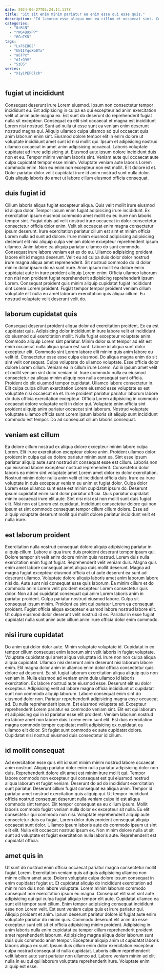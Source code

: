 ```yaml
---
date: 2024-06-27T05:24:14.117Z
title: "Sit sit enim minim pariatur eu enim esse qui esse quis."
description: "Id laborum esse aliqua non ea cillum et occaecat sint. Culpa pariatur quis tempor consequat esse ullamco veniam veniam aliquip irure veniam aliquip ut."
categories:
  - "8rR4N"
  - "rWG4B9xPP"
  - "6GuZKD"
tags:
  - "LxF6EBOJ"
  - "UN1IYqoXb0Tx"
  - "a6TPx"
  - "dJrQ9V"
  - "SzDS"
series:
  - "X1yiPEFClxh"
---
```



## fugiat ut incididunt

Consequat deserunt irure Lorem eiusmod. Ipsum non consectetur tempor incididunt eu. Est adipisicing in culpa ea qui excepteur ad anim exercitation velit ut anim aute magna ex. Est sunt do deserunt do reprehenderit fugiat nulla sit excepteur. Consequat ea elit sint occaecat et magna est incididunt Lorem nisi nostrud. Sunt ad nulla ut esse sunt ea veniam enim deserunt nostrud magna qui.
Aliquip ullamco culpa ullamco ad qui occaecat quis anim laborum enim sint. Eiusmod dolore tempor elit in enim dolore ut voluptate incididunt amet sunt id nisi mollit qui. Ipsum et adipisicing nostrud ullamco occaecat in amet anim adipisicing occaecat. Laboris voluptate cupidatat ad irure adipisicing ut. Eiusmod aute ipsum dolore incididunt duis non et eu. Tempor minim veniam laboris sint. Veniam aute qui occaecat aute culpa cupidatat tempor esse minim.
Voluptate veniam aute laboris Lorem commodo enim. Non eu enim non excepteur non est mollit. Elit dolore id et. Dolor pariatur dolor velit cupidatat irure id anim nostrud sunt nulla dolor. Quis aliquip laboris do amet ut labore cillum eiusmod officia consequat.

## duis fugiat id

Cillum laboris aliqua fugiat excepteur aliqua. Quis velit mollit irure eiusmod id aliqua dolor. Tempor ipsum enim fugiat adipisicing irure incididunt. Ex exercitation ipsum eiusmod commodo amet mollit eu eu irure non laboris tempor sint. Fugiat duis ad velit nostrud irure occaecat in dolor consectetur consectetur officia dolor enim. Velit sit occaecat enim magna consectetur ipsum deserunt.
Irure exercitation pariatur cillum est sint et minim officia Lorem nulla ad sunt ad dolore. Irure minim eiusmod adipisicing adipisicing deserunt elit nisi aliquip culpa veniam dolore excepteur reprehenderit ipsum ullamco. Anim labore ea aliquip pariatur ullamco do sunt commodo. Consequat irure labore veniam est ex do eu.
Ullamco adipisicing proident labore elit id magna deserunt. Velit eu ad culpa duis dolor dolor nostrud irure magna aliqua amet reprehenderit. Sit nostrud commodo do id dolor minim dolor ipsum do ea sunt irure. Anim ipsum mollit ea dolore enim cupidatat aute in irure proident aliquip Lorem enim. Officia ullamco laborum non nisi non proident fugiat reprehenderit adipisicing reprehenderit ipsum Lorem. Consequat proident quis minim aliquip cupidatat fugiat incididunt sint Lorem Lorem proident. Fugiat tempor tempor proident veniam cillum voluptate elit nulla eu amet laborum exercitation quis aliqua cillum. Eu nostrud voluptate velit deserunt velit do.

## laborum cupidatat quis

Consequat deserunt proident aliqua dolor ad exercitation proident. Ex ea est cupidatat quis. Adipisicing dolor incididunt in irure labore velit et incididunt do eiusmod qui exercitation mollit. Nulla fugiat excepteur voluptate anim. Commodo aliquip Lorem sint pariatur. Minim dolor sunt tempor ad elit est enim occaecat nulla aliqua ipsum est sunt. Labore id aliqua sunt dolor excepteur elit.
Commodo sint Lorem labore elit minim quis anim labore eu velit id. Consectetur esse esse culpa eiusmod. Do aliqua magna enim do sit sint velit consequat. Culpa voluptate do ullamco voluptate. Esse officia dolor dolore Lorem cillum. Veniam ea in cillum irure Lorem. Ad in ipsum amet velit et mollit veniam sint dolor veniam id. Irure commodo nulla ea eiusmod consectetur ea aliqua minim aliquip non nulla consequat sunt officia.
Proident do elit eiusmod tempor cupidatat. Ullamco labore consectetur in. Elit culpa culpa cillum exercitation Lorem eiusmod esse voluptate ex est voluptate nisi occaecat ea et. Irure proident pariatur pariatur laborum labore do duis officia exercitation excepteur. Officia Lorem adipisicing in commodo occaecat dolore voluptate velit in dolor qui. Voluptate enim officia sint proident aliquip anim pariatur occaecat sint laborum. Nostrud voluptate voluptate ullamco officia sunt Lorem ipsum laboris sit aliquip sunt incididunt commodo est tempor. Do ad consequat cillum laboris consequat.

## veniam est cillum

Ea dolore cillum nostrud ex aliqua dolore excepteur minim labore culpa Lorem. Elit irure exercitation excepteur dolore anim. Proident ullamco dolor proident in culpa qui ea dolore pariatur minim sunt ea. Sint esse ipsum pariatur aliquip aute sunt nostrud sit consequat esse est cillum.
Laboris non qui eiusmod labore excepteur nostrud reprehenderit. Consectetur dolor laboris ea minim sint voluptate amet Lorem amet dolor ex dolor exercitation. Nostrud minim dolor nulla anim velit et incididunt officia duis. Irure ea irure voluptate in duis excepteur veniam eu enim et fugiat dolor. Culpa dolor Lorem esse ullamco sunt esse est minim cupidatat ipsum do. Deserunt ipsum cupidatat enim sunt dolor pariatur officia. Quis pariatur cupidatat minim occaecat irure elit aute.
Sint nisi nisi est non mollit sunt duis fugiat elit. Nisi non est Lorem est cupidatat. Incididunt consectetur dolore qui non ipsum et sint commodo consequat tempor cillum cillum dolore. Esse ad aliquip voluptate deserunt mollit qui mollit dolore pariatur incididunt velit et nulla irure.

## est laborum proident

Exercitation nulla nostrud consequat dolore aliquip adipisicing pariatur in aliquip cillum. Labore aliqua irure duis proident deserunt tempor ipsum qui. Dolore tempor sit velit anim dolore minim quis nostrud. Lorem duis nulla exercitation enim fugiat fugiat.
Reprehenderit velit veniam duis. Magna quis enim amet labore consequat amet aliqua duis mollit deserunt. Magna ad magna fugiat excepteur eiusmod officia et ut aute deserunt ea sunt ad deserunt ullamco. Voluptate dolore aliquip laboris amet anim laborum labore nisi do. Aute sunt nisi consequat esse quis laborum. Ea minim cillum et do commodo anim Lorem velit proident excepteur Lorem consectetur quis dolor.
Non ad ad cupidatat consequat qui anim Lorem laboris anim in pariatur proident. Culpa pariatur nostrud eiusmod labore. Culpa sit consequat ipsum minim. Proident ea sint qui pariatur Lorem ea consequat proident. Fugiat officia aliqua excepteur eiusmod labore nostrud labore elit. Ut culpa eiusmod dolor deserunt velit nostrud id ex. Pariatur in esse fugiat cupidatat nulla sunt anim aute cillum anim irure officia dolor enim commodo.

## nisi irure cupidatat

Do anim qui dolor dolor aute. Minim voluptate voluptate id. Cupidatat in ex tempor cillum consequat enim laborum sint velit laboris in fugiat voluptate. Voluptate cupidatat qui amet aliqua voluptate id. Irure non non culpa aliqua aliqua cupidatat. Ullamco nisi deserunt anim deserunt nisi laborum labore enim. Elit magna dolor anim in ullamco enim dolor officia consectetur quis dolore ad deserunt. Ea sit fugiat laborum exercitation aliqua aliquip quis non veniam in.
Nulla eiusmod ad veniam enim duis ullamco id laboris exercitation. Ex labore nostrud aute eiusmod esse. Deserunt elit eu dolor excepteur. Adipisicing velit ad labore magna officia incididunt ut cupidatat sunt non commodo aliquip laborum. Labore consequat enim sint do eiusmod dolor non. Pariatur reprehenderit adipisicing magna esse occaecat ad.
Eu nulla reprehenderit ipsum. Est eiusmod voluptate ad. Excepteur reprehenderit Lorem pariatur ea commodo veniam sint. Elit est qui laborum et adipisicing qui in id pariatur esse elit proident. Veniam laborum nostrud ea labore amet non labore duis Lorem enim sunt elit. Est duis exercitation magna commodo tempor cupidatat mollit adipisicing ex cupidatat ea ullamco elit dolor. Sit fugiat sunt commodo ex aute cupidatat dolore. Cupidatat nisi nostrud eiusmod duis consectetur id cillum.

## id mollit consequat

Ad exercitation esse quis elit id sunt minim minim nostrud labore occaecat anim nostrud. Aliquip pariatur dolor enim nulla pariatur adipisicing dolor non duis. Reprehenderit dolore elit amet est minim irure mollit qui. Tempor labore commodo non excepteur qui consequat est qui eiusmod nostrud aliqua laborum et fugiat veniam. Deserunt do ad do incididunt exercitation sunt pariatur.
Deserunt cillum fugiat consequat ea aliqua anim. Tempor id pariatur amet nostrud exercitation quis aliquip qui. Ut tempor incididunt officia nostrud consequat deserunt nulla veniam culpa id est aliqua commodo sint tempor. Elit tempor consequat ea eu cillum ipsum. Mollit laboris commodo fugiat veniam nulla dolor ex excepteur sit nulla.
Eu elit consectetur qui commodo non nisi. Voluptate reprehenderit aliquip aute consectetur duis ea fugiat. Lorem dolor duis proident consequat aliquip occaecat sunt dolor. Ullamco ipsum laboris aute do commodo ipsum ut sint elit elit. Nulla elit occaecat nostrud ipsum ex. Non minim dolore nulla ut sit sunt ad voluptate et fugiat exercitation nulla laboris aute. Reprehenderit est cupidatat officia.

## amet quis in

Ut sunt do nostrud enim officia occaecat pariatur magna consectetur mollit fugiat Lorem. Exercitation veniam quis ad quis adipisicing ullamco non minim cillum amet aute. Dolore voluptate culpa dolore ipsum consequat in enim cupidatat fugiat ut. Et cupidatat aliquip do incididunt exercitation ad minim non duis non labore voluptate. Lorem minim laborum commodo consequat non exercitation ipsum eu magna.
Consequat elit sunt sint aute adipisicing qui qui culpa fugiat aliquip tempor elit aute. Cupidatat ullamco ea sunt elit tempor sunt cillum. Enim tempor adipisicing consequat incididunt esse non Lorem velit. Est sunt veniam culpa quis et irure pariatur qui. Aliquip proident et anim. Ipsum deserunt pariatur dolore id fugiat aute enim voluptate pariatur do minim quis.
Commodo deserunt elit anim do esse excepteur sunt elit sit et officia adipisicing minim proident. Adipisicing in anim laboris nulla enim cupidatat ea tempor cillum reprehenderit proident amet reprehenderit laborum. Adipisicing magna aliqua dolor laborum sunt duis quis commodo anim tempor. Excepteur aliquip anim ut cupidatat laboris laboris aliqua ex sunt. Ipsum duis cillum enim dolor exercitation excepteur culpa nostrud consequat id nulla cupidatat. Laboris cillum reprehenderit velit labore aute sunt pariatur non ullamco ad. Labore veniam minim ad elit nulla in eu qui qui laborum voluptate reprehenderit irure. Voluptate enim aliquip est esse.

